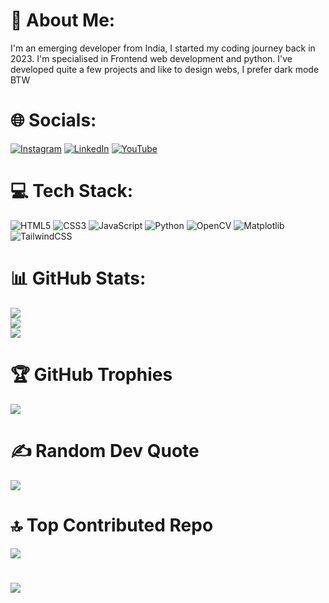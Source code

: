 # 💫 About Me:
I'm an emerging developer from India, I started my coding journey back in 2023. I'm specialised in Frontend web development and python. I've developed quite a few projects and like to design webs, I prefer dark mode BTW

# 🌐 Socials:
[![Instagram](https://img.shields.io/badge/Instagram-%23E4405F.svg?logo=Instagram&logoColor=white)](https://instagram.com/ezazalamahmed) [![LinkedIn](https://img.shields.io/badge/LinkedIn-%230077B5.svg?logo=linkedin&logoColor=white)](www.linkedin.com/in/ezaz-alam-ahmed-a6700a2b6) [![YouTube](https://img.shields.io/badge/YouTube-%23FF0000.svg?logo=YouTube&logoColor=white)](https://youtube.com/@ezazalamahmed) 

# 💻 Tech Stack:
![HTML5](https://img.shields.io/badge/html5-%23E34F26.svg?style=for-the-badge&logo=html5&logoColor=white) ![CSS3](https://img.shields.io/badge/css3-%231572B6.svg?style=for-the-badge&logo=css3&logoColor=white) ![JavaScript](https://img.shields.io/badge/javascript-%23323330.svg?style=for-the-badge&logo=javascript&logoColor=%23F7DF1E) ![Python](https://img.shields.io/badge/python-3670A0?style=for-the-badge&logo=python&logoColor=ffdd54) ![OpenCV](https://img.shields.io/badge/opencv-%23white.svg?style=for-the-badge&logo=opencv&logoColor=white) ![Matplotlib](https://img.shields.io/badge/Matplotlib-%23ffffff.svg?style=for-the-badge&logo=Matplotlib&logoColor=black) ![TailwindCSS](https://img.shields.io/badge/tailwindcss-%2338B2AC.svg?style=for-the-badge&logo=tailwind-css&logoColor=white)
# 📊 GitHub Stats:
![](https://github-readme-stats.vercel.app/api?username=ezazaa&theme=prussian&hide_border=true&include_all_commits=true&count_private=false)<br/>
![](https://github-readme-streak-stats.herokuapp.com/?user=ezazaa&theme=prussian&hide_border=true)<br/>
![](https://github-readme-stats.vercel.app/api/top-langs/?username=ezazaa&theme=prussian&hide_border=true&include_all_commits=true&count_private=false&layout=compact)

# 🏆 GitHub Trophies
![](https://github-profile-trophy.vercel.app/?username=ezazaa&theme=tokyonight&no-frame=true&no-bg=false&margin-w=4)

# ✍️ Random Dev Quote
![](https://quotes-github-readme.vercel.app/api?type=vetical&theme=radical)

# 🔝 Top Contributed Repo
![](https://github-contributor-stats.vercel.app/api?username=ezazaa&limit=5&theme=dark&combine_all_yearly_contributions=true)
#
[![](https://visitcount.itsvg.in/api?id=ezazaa&label=Profile%20Views&color=0&icon=6&pretty=true)](https://visitcount.itsvg.in)
---


